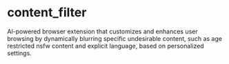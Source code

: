 # content_filter
Al-powered browser extension that customizes and enhances user browsing by dynamically blurring specific undesirable content, such as age restricted nsfw content and explicit language, based on personalized settings.
